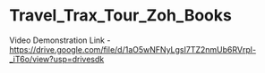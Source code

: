 # Travel_Trax_Tour_Zoh_Books


Video Demonstration Link - https://drive.google.com/file/d/1aO5wNFNyLgsI7TZ2nmUb6RVrpl-_iT6o/view?usp=drivesdk
